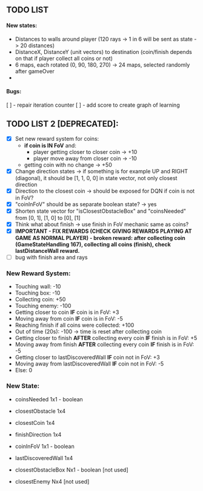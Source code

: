 ## TODO LIST
#### New states:
* Distances to walls around player (120 rays -> 1 in 6 will be sent as state -> 20 distances)
* DistanceX, DistanceY (unit vectors) to destination (coin/finish depends on that if player collect all coins or not)
* 6 maps, each rotated (0, 90, 180, 270) -> 24 maps, selected randomly after gameOver
* 
#### Bugs: 
[ ] - repair iteration counter
[ ] - add score to create graph of learning

## TODO LIST 2 [DEPRECATED]:
- [x] Set new reward system for coins: 
  - **if coin is IN FoV** and:
    - player getting closer to closer coin -> +10
    - player move away from closer coin -> -10
  - getting coin with no change -> +50
- [x] Change direction states -> if something is for example UP and RIGHT (diagonal), it should be [1, 1, 0, 0] in state vector, not only closest direction
- [x] Direction to the closest coin -> should be exposed for DQN if coin is not in FoV?
- [x] "coinInFoV" should be as separate boolean state? -> yes
- [x] Shorten state vector for "isClosestObstacleBox" and "coinsNeeded" from [0, 1], [1, 0] to [0], [1]
- [x] Think what about finish -> use finish in FoV mechanic same as coins?
- [x] **IMPORTANT - FIX REWARDS (CHECK GIVING REWARDS PLAYING AT GAME AS NORMAL PLAYER) - broken reward: after collecting coin (GameStateHandling 167), collecting all coins (finish), check lastDistanceWall reward.**
- [ ] bug with finish area and rays

### New Reward System:

- Touching wall: -10
- Touching box: -10
- Collecting coin: +50
- Touching enemy: -100
- Getting closer to coin **IF** coin is in FoV: +3
- Moving away from coin **IF** coin is in FoV: -5
- Reaching finish if all coins were collected: +100
- Out of time (20s): -100 -> time is reset after collecting coin
- Getting closer to finish **AFTER** collecting every coin **IF** finish is in FoV: +5
- Moving away from finish **AFTER** collecting every coin **IF** finish is in FoV: -5
- Getting closer to lastDiscoveredWall **IF** coin not in FoV: +3
- Moving away from lastDiscoveredWall **IF** coin not in FoV: -5
- Else: 0

### New State:

- coinsNeeded 1x1 - boolean
- closestObstacle 1x4
- closestCoin 1x4
- finishDirection 1x4
- coinInFoV 1x1 - boolean
- lastDiscoveredWall 1x4

- closestObstacleBox Nx1 - boolean [not used]
- closestEnemy Nx4 [not used]